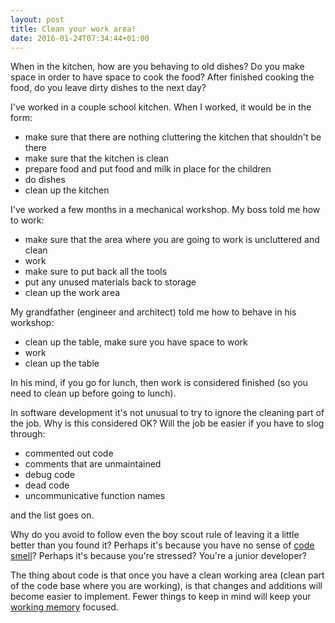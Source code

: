 ```yaml
---
layout: post
title: Clean your work area!
date: 2016-01-24T07:34:44+01:00
---
```


When in the kitchen, how are you behaving to old dishes? Do you make space in order to have space to cook the food? After finished cooking the food, do you leave dirty dishes to the next day?

I've worked in a couple school kitchen. When I worked, it would be in the form:

 - make sure that there are nothing cluttering the kitchen that shouldn't be there
 - make sure that the kitchen is clean
 - prepare food and put food and milk in place for the children
 - do dishes
 - clean up the kitchen

I've worked a few months in a mechanical workshop. My boss told me how to work:

 - make sure that the area where you are going to work is uncluttered and clean
 - work
 - make sure to put back all the tools
 - put any unused materials back to storage
 - clean up the work area

My grandfather (engineer and architect) told me how to behave in his workshop:

 - clean up the table, make sure you have space to work
 - work
 - clean up the table

In his mind, if you go for lunch, then work is considered finished (so you need to clean up before going to lunch).

In software development it's not unusual to try to ignore the cleaning part of the job. Why is this considered OK? Will the job be easier if you have to slog through:

 - commented out code
 - comments that are unmaintained
 - debug code
 - dead code 
 - uncommunicative function names

and the list goes on. 

Why do you avoid to follow even the boy scout rule of leaving it a little better than you found it? Perhaps it's because you have no sense of [code smell](http://blog.codinghorror.com/code-smells/)? Perhaps it's because you're stressed? You're a junior developer?

The thing about code is that once you have a clean working area (clean part of the code base where you are working), is that changes and additions will become easier to implement. Fewer things to keep in mind will keep your [working memory](https://en.wikipedia.org/wiki/The_Magical_Number_Seven,_Plus_or_Minus_Two) focused.

